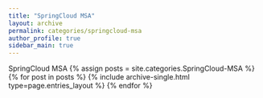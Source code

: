 ```yaml
---
title: "SpringCloud MSA"
layout: archive
permalink: categories/springcloud-msa
author_profile: true
sidebar_main: true
---
```


SpringCloud MSA
{% assign posts = site.categories.SpringCloud-MSA %}
{% for post in posts %} {% include archive-single.html type=page.entries_layout %} {% endfor %}
